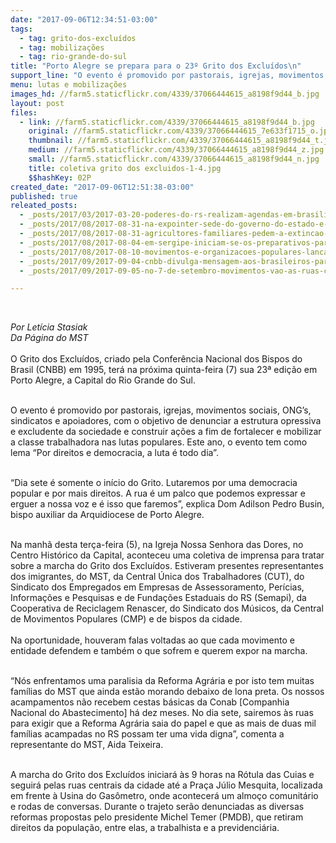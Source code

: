 ```yaml
---
date: "2017-09-06T12:34:51-03:00"
tags:
  - tag: grito-dos-excluídos
  - tag: mobilizações
  - tag: rio-grande-do-sul
title: "Porto Alegre se prepara para o 23º Grito dos Excluídos\n"
support_line: "O evento é promovido por pastorais, igrejas, movimentos sociais, ONG’s, sindicatos e apoiadores, com o objetivo de denunciar a estrutura opressiva e excludente da sociedade."
menu: lutas e mobilizações
images_hd: //farm5.staticflickr.com/4339/37066444615_a8198f9d44_b.jpg
layout: post
files:
  - link: //farm5.staticflickr.com/4339/37066444615_a8198f9d44_b.jpg
    original: //farm5.staticflickr.com/4339/37066444615_7e633f1715_o.jpg
    thumbnail: //farm5.staticflickr.com/4339/37066444615_a8198f9d44_t.jpg
    medium: //farm5.staticflickr.com/4339/37066444615_a8198f9d44_z.jpg
    small: //farm5.staticflickr.com/4339/37066444615_a8198f9d44_n.jpg
    title: coletiva grito dos excluidos-1-4.jpg
    $$hashKey: 02P
created_date: "2017-09-06T12:51:38-03:00"
published: true
releated_posts:
  - _posts/2017/03/2017-03-20-poderes-do-rs-realizam-agendas-em-brasilia-em-defesa-da-compensacao-das-perdas-da-lei-kandir.md
  - _posts/2017/08/2017-08-31-na-expointer-sede-do-governo-do-estado-e-alvo-de-protesto-de-produtores-de-leite.md
  - _posts/2017/08/2017-08-31-agricultores-familiares-pedem-a-extincao-imediata-de-decretos-que-prejudicam-a-producao-de-leite-no-rs.md
  - _posts/2017/08/2017-08-04-em-sergipe-iniciam-se-os-preparativos-para-a-23a-edicaco-do-grito-dos-excluidos.md
  - _posts/2017/08/2017-08-10-movimentos-e-organizacoes-populares-lancam-grito-dos-excluidos-no-distrito-federal.md
  - _posts/2017/09/2017-09-04-cnbb-divulga-mensagem-aos-brasileiros-para-as-celebracoes-do-dia-7-de-setembro.md
  - _posts/2017/09/2017-09-05-no-7-de-setembro-movimentos-vao-as-ruas-contra-reformas-e-retirada-de-direitos.md

---
```

<p>&nbsp;</p>

<p><em>Por Let&iacute;cia Stasiak<br />
Da P&aacute;gina do MST</em><br />
&nbsp;<br />
O Grito dos Exclu&iacute;dos, criado pela Confer&ecirc;ncia Nacional dos Bispos do Brasil (CNBB) em 1995, ter&aacute; na pr&oacute;xima quinta-feira (7) sua 23&ordf; edi&ccedil;&atilde;o em Porto Alegre, a Capital do Rio Grande do Sul.</p>

<p><br />
O evento &eacute; promovido por pastorais, igrejas, movimentos sociais, ONG&rsquo;s, sindicatos e apoiadores, com o objetivo de denunciar a estrutura opressiva e excludente da sociedade e construir a&ccedil;&otilde;es a fim de fortalecer e mobilizar a classe trabalhadora nas lutas populares. Este ano, o evento tem como lema &ldquo;Por direitos e democracia, a luta &eacute; todo dia&rdquo;.</p>

<p><br />
&ldquo;Dia sete &eacute; somente o in&iacute;cio do Grito. Lutaremos por uma democracia popular e por mais direitos. A rua &eacute; um palco que podemos expressar e erguer a nossa voz e &eacute; isso que faremos&rdquo;, explica Dom Adilson Pedro Busin, bispo auxiliar da Arquidiocese de Porto Alegre.</p>

<p><br />
Na manh&atilde; desta ter&ccedil;a-feira (5), na Igreja Nossa Senhora das Dores, no Centro Hist&oacute;rico da Capital, aconteceu uma coletiva de imprensa para tratar sobre a marcha do Grito dos Exclu&iacute;dos. Estiveram presentes representantes dos imigrantes, do MST, da Central &Uacute;nica dos Trabalhadores (CUT), do Sindicato dos Empregados em Empresas de Assessoramento, Per&iacute;cias, Informa&ccedil;&otilde;es e Pesquisas e de Funda&ccedil;&otilde;es Estaduais do RS (Semapi), da Cooperativa de Reciclagem Renascer, do Sindicato dos M&uacute;sicos, da Central de Movimentos Populares (CMP) e de bispos da cidade.<br />
<br />
Na oportunidade, houveram falas voltadas ao que cada movimento e entidade defendem e tamb&eacute;m o que sofrem e querem expor na marcha.</p>

<p><br />
&ldquo;N&oacute;s enfrentamos uma paralisia da Reforma Agr&aacute;ria e por isto tem muitas fam&iacute;lias do MST que ainda est&atilde;o morando debaixo de lona preta. Os nossos acampamentos n&atilde;o recebem cestas b&aacute;sicas da Conab [Companhia Nacional do Abastecimento] h&aacute; dez meses. No dia sete, sairemos &agrave;s ruas para exigir que a Reforma Agr&aacute;ria saia do papel e que as mais de duas&nbsp;mil fam&iacute;lias acampadas no RS possam ter uma vida digna&rdquo;, comenta a representante do MST, Aida Teixeira.</p>

<p><br />
A marcha do Grito dos Exclu&iacute;dos iniciar&aacute; &agrave;s 9 horas na R&oacute;tula das Cuias e seguir&aacute; pelas ruas centrais da cidade at&eacute; a Pra&ccedil;a J&uacute;lio Mesquita, localizada em frente &agrave; Usina do Gas&ocirc;metro, onde acontecer&aacute; um almo&ccedil;o comunit&aacute;rio e rodas de conversas. Durante o trajeto ser&atilde;o denunciadas as diversas reformas propostas pelo presidente Michel Temer (PMDB), que retiram direitos da popula&ccedil;&atilde;o, entre elas, a trabalhista e a previdenci&aacute;ria.&nbsp;</p>
